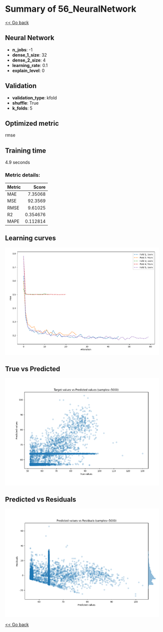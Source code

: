 # Summary of 56_NeuralNetwork

[<< Go back](../README.md)


## Neural Network
- **n_jobs**: -1
- **dense_1_size**: 32
- **dense_2_size**: 4
- **learning_rate**: 0.1
- **explain_level**: 0

## Validation
 - **validation_type**: kfold
 - **shuffle**: True
 - **k_folds**: 5

## Optimized metric
rmse

## Training time

4.9 seconds

### Metric details:
| Metric   |     Score |
|:---------|----------:|
| MAE      |  7.35068  |
| MSE      | 92.3569   |
| RMSE     |  9.61025  |
| R2       |  0.354676 |
| MAPE     |  0.112814 |



## Learning curves
![Learning curves](learning_curves.png)
## True vs Predicted

![True vs Predicted](true_vs_predicted.png)


## Predicted vs Residuals

![Predicted vs Residuals](predicted_vs_residuals.png)



[<< Go back](../README.md)
